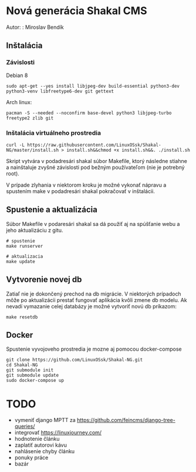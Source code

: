 Nová generácia Shakal CMS
=========================

Autor:
:   Miroslav Bendík

Inštalácia
----------

### Závislosti

Debian 8

    sudo apt-get --yes install libjpeg-dev build-essential python3-dev python3-venv libfreetype6-dev git gettext

Arch linux:

    pacman -S --needed --noconfirm base-devel python3 libjpeg-turbo freetype2 zlib git

### Inštalácia virtuálneho prostredia

    curl -L https://raw.githubusercontent.com/LinuxOSsk/Shakal-NG/master/install.sh > install.sh&&chmod +x install.sh&&. ./install.sh

Skript vytvára v podadresári shakal súbor Makefile, ktorý následne
stiahne a nainštaluje zvyšné závislosti pod bežným používateľom (nie je
potrebný root).

V prípade zlyhania v niektorom kroku je možné vykonať nápravu a
spustením make v podadresári shakal pokračovať v inštalácii.

Spustenie a aktualizácia
------------------------

Súbor Makefile v podaresári shakal sa dá použiť aj na spúšťanie webu a
jeho aktualizáciu z gitu.

    # spustenie
    make runserver

    # aktualizacia
    make update

Vytvorenie novej db
-------------------

Zatiaľ nie je dokončený prechod na db migrácie. V niektorých prípadoch
môže po aktualizácii prestať fungovať aplikácia kvôli zmene db modelu.
Ak nevadí vymazanie celej databázy je možné vytvoriť novú db príkazom:

    make resetdb

Docker
-----

Spustenie vyvojoveho prostredia je mozne aj pomocou docker-compose


    git clone https://github.com/LinuxOSsk/Shakal-NG.git
    cd Shakal-NG
    git submodule init
    git submodule update
    sudo docker-compose up


TODO
====

-   vymeniť django MPTT za https://github.com/feincms/django-tree-queries/
-   integrovať <https://linuxjourney.com/>
-   hodnotenie článku
-   zaplatiť autorovi kávu
-   nahlásenie chyby článku
-   ponuky práce
-   bazár
